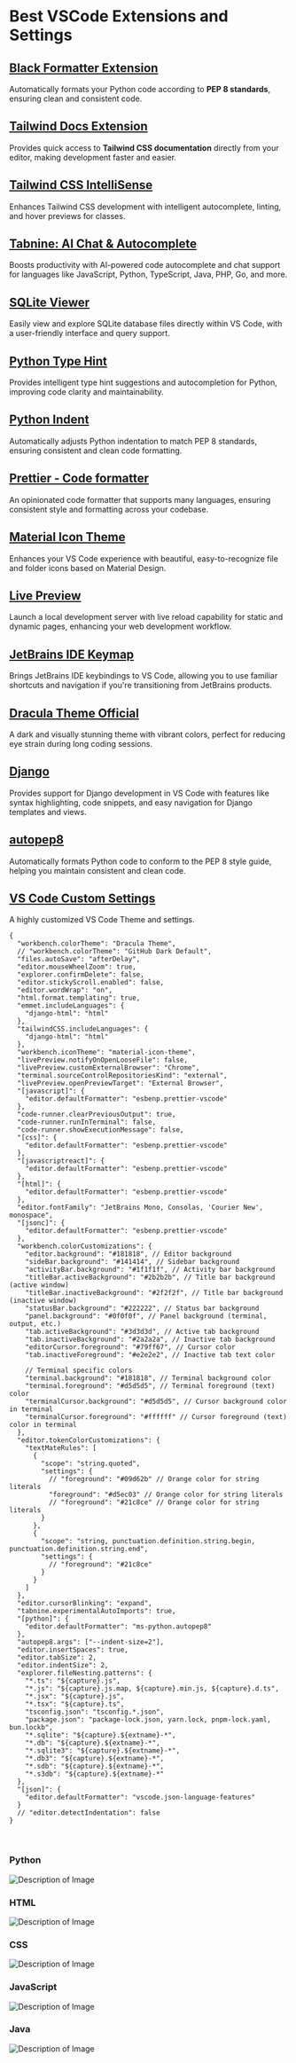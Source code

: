 # Best VSCode Extensions and Settings

## [Black Formatter Extension](https://marketplace.visualstudio.com/items?itemName=ms-python.black-formatter)

Automatically formats your Python code according to **PEP 8 standards**, ensuring clean and consistent code.

## [Tailwind Docs Extension](https://marketplace.visualstudio.com/items?itemName=austenc.tailwind-docs)

Provides quick access to **Tailwind CSS documentation** directly from your editor, making development faster and easier.

## [Tailwind CSS IntelliSense](https://marketplace.visualstudio.com/items?itemName=bradlc.vscode-tailwindcss)

Enhances Tailwind CSS development with intelligent autocomplete, linting, and hover previews for classes.

## [Tabnine: AI Chat & Autocomplete](https://marketplace.visualstudio.com/items?itemName=TabNine.tabnine-vscode)

Boosts productivity with AI-powered code autocomplete and chat support for languages like JavaScript, Python, TypeScript, Java, PHP, Go, and more.

## [SQLite Viewer](https://marketplace.visualstudio.com/items?itemName=qwtel.sqlite-viewer)

Easily view and explore SQLite database files directly within VS Code, with a user-friendly interface and query support.

## [Python Type Hint](https://marketplace.visualstudio.com/items?itemName=njqdev.vscode-python-typehint)

Provides intelligent type hint suggestions and autocompletion for Python, improving code clarity and maintainability.

## [Python Indent](https://marketplace.visualstudio.com/items?itemName=KevinRose.vsc-python-indent)

Automatically adjusts Python indentation to match PEP 8 standards, ensuring consistent and clean code formatting.

## [Prettier - Code formatter](https://marketplace.visualstudio.com/items?itemName=esbenp.prettier-vscode)

An opinionated code formatter that supports many languages, ensuring consistent style and formatting across your codebase.

## [Material Icon Theme](https://marketplace.visualstudio.com/items?itemName=PKief.material-icon-theme)

Enhances your VS Code experience with beautiful, easy-to-recognize file and folder icons based on Material Design.

## [Live Preview](https://marketplace.visualstudio.com/items?itemName=ms-vscode.live-server)

Launch a local development server with live reload capability for static and dynamic pages, enhancing your web development workflow.

## [JetBrains IDE Keymap](https://marketplace.visualstudio.com/items?itemName=isudox.vscode-jetbrains-keybindings)

Brings JetBrains IDE keybindings to VS Code, allowing you to use familiar shortcuts and navigation if you're transitioning from JetBrains products.

## [Dracula Theme Official](https://marketplace.visualstudio.com/items?itemName=dracula-theme.theme-dracula)

A dark and visually stunning theme with vibrant colors, perfect for reducing eye strain during long coding sessions.

## [Django](https://marketplace.visualstudio.com/items?itemName=batisteo.vscode-django)

Provides support for Django development in VS Code with features like syntax highlighting, code snippets, and easy navigation for Django templates and views.

## [autopep8](https://marketplace.visualstudio.com/items?itemName=ms-python.autopep8)

Automatically formats Python code to conform to the PEP 8 style guide, helping you maintain consistent and clean code.

## [VS Code Custom Settings](#)

A highly customized VS Code Theme and settings.

```
{
  "workbench.colorTheme": "Dracula Theme",
  // "workbench.colorTheme": "GitHub Dark Default",
  "files.autoSave": "afterDelay",
  "editor.mouseWheelZoom": true,
  "explorer.confirmDelete": false,
  "editor.stickyScroll.enabled": false,
  "editor.wordWrap": "on",
  "html.format.templating": true,
  "emmet.includeLanguages": {
    "django-html": "html"
  },
  "tailwindCSS.includeLanguages": {
    "django-html": "html"
  },
  "workbench.iconTheme": "material-icon-theme",
  "livePreview.notifyOnOpenLooseFile": false,
  "livePreview.customExternalBrowser": "Chrome",
  "terminal.sourceControlRepositoriesKind": "external",
  "livePreview.openPreviewTarget": "External Browser",
  "[javascript]": {
    "editor.defaultFormatter": "esbenp.prettier-vscode"
  },
  "code-runner.clearPreviousOutput": true,
  "code-runner.runInTerminal": false,
  "code-runner.showExecutionMessage": false,
  "[css]": {
    "editor.defaultFormatter": "esbenp.prettier-vscode"
  },
  "[javascriptreact]": {
    "editor.defaultFormatter": "esbenp.prettier-vscode"
  },
  "[html]": {
    "editor.defaultFormatter": "esbenp.prettier-vscode"
  },
  "editor.fontFamily": "JetBrains Mono, Consolas, 'Courier New', monospace",
  "[jsonc]": {
    "editor.defaultFormatter": "esbenp.prettier-vscode"
  },
  "workbench.colorCustomizations": {
    "editor.background": "#181818", // Editor background
    "sideBar.background": "#141414", // Sidebar background
    "activityBar.background": "#1f1f1f", // Activity bar background
    "titleBar.activeBackground": "#2b2b2b", // Title bar background (active window)
    "titleBar.inactiveBackground": "#2f2f2f", // Title bar background (inactive window)
    "statusBar.background": "#222222", // Status bar background
    "panel.background": "#0f0f0f", // Panel background (terminal, output, etc.)
    "tab.activeBackground": "#3d3d3d", // Active tab background
    "tab.inactiveBackground": "#2a2a2a", // Inactive tab background
    "editorCursor.foreground": "#79ff67", // Cursor color
    "tab.inactiveForeground": "#e2e2e2", // Inactive tab text color

    // Terminal specific colors
    "terminal.background": "#181818", // Terminal background color
    "terminal.foreground": "#d5d5d5", // Terminal foreground (text) color
    "terminalCursor.background": "#d5d5d5", // Cursor background color in terminal
    "terminalCursor.foreground": "#ffffff" // Cursor foreground (text) color in terminal
  },
  "editor.tokenColorCustomizations": {
    "textMateRules": [
      {
        "scope": "string.quoted",
        "settings": {
          // "foreground": "#09d62b" // Orange color for string literals
          "foreground": "#d5ec03" // Orange color for string literals
          // "foreground": "#21c8ce" // Orange color for string literals
        }
      },
      {
        "scope": "string, punctuation.definition.string.begin, punctuation.definition.string.end",
        "settings": {
          // "foreground": "#21c8ce"
        }
      }
    ]
  },
  "editor.cursorBlinking": "expand",
  "tabnine.experimentalAutoImports": true,
  "[python]": {
    "editor.defaultFormatter": "ms-python.autopep8"
  },
  "autopep8.args": ["--indent-size=2"],
  "editor.insertSpaces": true,
  "editor.tabSize": 2,
  "editor.indentSize": 2,
  "explorer.fileNesting.patterns": {
    "*.ts": "${capture}.js",
    "*.js": "${capture}.js.map, ${capture}.min.js, ${capture}.d.ts",
    "*.jsx": "${capture}.js",
    "*.tsx": "${capture}.ts",
    "tsconfig.json": "tsconfig.*.json",
    "package.json": "package-lock.json, yarn.lock, pnpm-lock.yaml, bun.lockb",
    "*.sqlite": "${capture}.${extname}-*",
    "*.db": "${capture}.${extname}-*",
    "*.sqlite3": "${capture}.${extname}-*",
    "*.db3": "${capture}.${extname}-*",
    "*.sdb": "${capture}.${extname}-*",
    "*.s3db": "${capture}.${extname}-*"
  },
  "[json]": {
    "editor.defaultFormatter": "vscode.json-language-features"
  }
  // "editor.detectIndentation": false
}
```

<br>

### Python
![Description of Image](images/python.png)


### HTML
![Description of Image](images/html.png)


### CSS
![Description of Image](images/css.png)


### JavaScript
![Description of Image](images/js.png)


### Java
![Description of Image](images/java.png)
